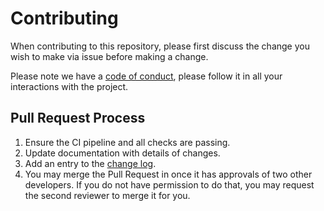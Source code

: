 # Contributing

When contributing to this repository, please first discuss the change you wish to make via issue before making a change. 

Please note we have a [code of conduct](CODE_OF_CONDUCT.md), please follow it in all your interactions with the project.

## Pull Request Process

1. Ensure the CI pipeline and all checks are passing.
2. Update documentation with details of changes.
3. Add an entry to the [change log](CHANGELOG.md).
4. You may merge the Pull Request in once it has approvals of two other developers. If you do not have permission to do
    that, you may request the second reviewer to merge it for you.
